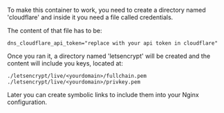 To make this container to work, you need to create a directory named 'cloudflare' and inside it you need a file called credentials.

The content of that file has to be:

```dns_cloudflare_api_token="replace with your api token in cloudflare"```

Once you ran it, a directory named 'letsencrypt' will be created and the content will include you keys, located at:

```
./letsencrypt/live/<yourdomain>/fullchain.pem
./letsencrypt/live/<yourdomain>/privkey.pem
```

Later you can create symbolic links to include them into your Nginx configuration.
